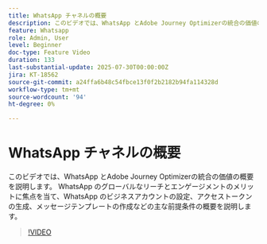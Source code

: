 ```yaml
---
title: WhatsApp チャネルの概要
description: このビデオでは、WhatsApp とAdobe Journey Optimizerの統合の価値の概要を説明します。 WhatsApp のグローバルなリーチとエンゲージメントのメリットに焦点を当て、WhatsApp のビジネスアカウントの設定、アクセストークンの生成、メッセージテンプレートの作成などの主な前提条件の概要を説明します。
feature: Whatsapp
role: Admin, User
level: Beginner
doc-type: Feature Video
duration: 133
last-substantial-update: 2025-07-30T00:00:00Z
jira: KT-18562
source-git-commit: a24ffa6b48c54fbce13f0f2b2182b94fa114328d
workflow-type: tm+mt
source-wordcount: '94'
ht-degree: 0%

---
```



# WhatsApp チャネルの概要

このビデオでは、WhatsApp とAdobe Journey Optimizerの統合の価値の概要を説明します。 WhatsApp のグローバルなリーチとエンゲージメントのメリットに焦点を当て、WhatsApp のビジネスアカウントの設定、アクセストークンの生成、メッセージテンプレートの作成などの主な前提条件の概要を説明します。

>[!VIDEO](https://video.tv.adobe.com/v/3470297/?learn=on&enablevpops&captions=jpn)
